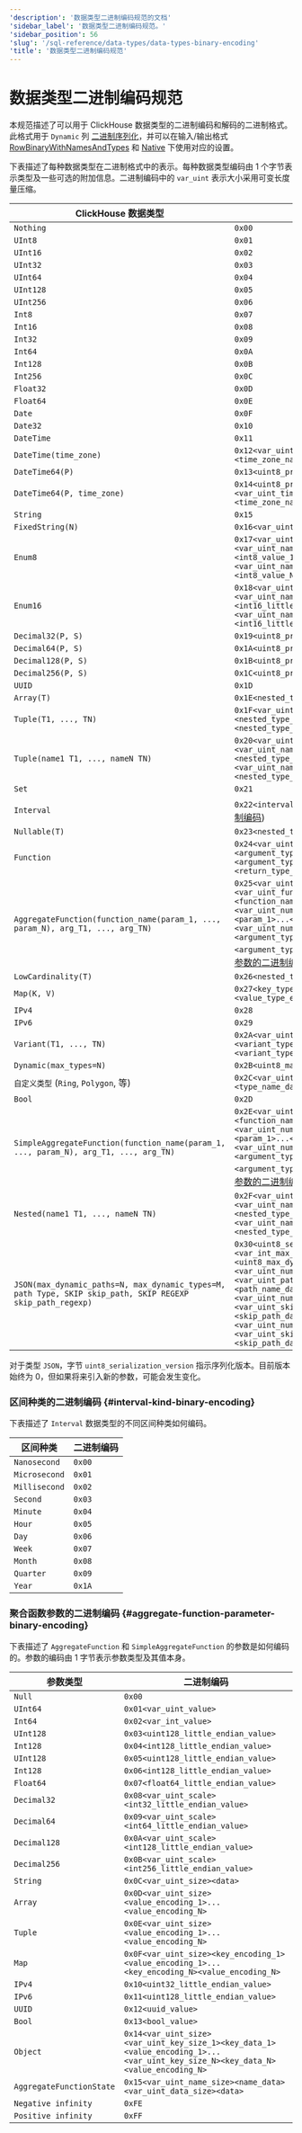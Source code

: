```yaml
---
'description': '数据类型二进制编码规范的文档'
'sidebar_label': '数据类型二进制编码规范。'
'sidebar_position': 56
'slug': '/sql-reference/data-types/data-types-binary-encoding'
'title': '数据类型二进制编码规范'
---
```



# 数据类型二进制编码规范

本规范描述了可以用于 ClickHouse 数据类型的二进制编码和解码的二进制格式。此格式用于 `Dynamic` 列 [二进制序列化](dynamic.md#binary-output-format)，并可以在输入/输出格式 [RowBinaryWithNamesAndTypes](../../interfaces/formats.md#rowbinarywithnamesandtypes) 和 [Native](../../interfaces/formats.md#native) 下使用对应的设置。

下表描述了每种数据类型在二进制格式中的表示。每种数据类型编码由 1 个字节表示类型及一些可选的附加信息。二进制编码中的 `var_uint` 表示大小采用可变长度量压缩。

| ClickHouse 数据类型                                                                                                    | 二进制编码                                                                                                                                                                                                                                                                                                                                                       |
|------------------------------------------------------------------------------------------------------------------------|----------------------------------------------------------------------------------------------------------------------------------------------------------------------------------------------------------------------------------------------------------------------------------------------------------------------------------------------------------------------|
| `Nothing`                                                                                                             | `0x00`                                                                                                                                                                                                                                                                                                                                                              |
| `UInt8`                                                                                                               | `0x01`                                                                                                                                                                                                                                                                                                                                                              |
| `UInt16`                                                                                                              | `0x02`                                                                                                                                                                                                                                                                                                                                                              |
| `UInt32`                                                                                                              | `0x03`                                                                                                                                                                                                                                                                                                                                                              |
| `UInt64`                                                                                                              | `0x04`                                                                                                                                                                                                                                                                                                                                                              |
| `UInt128`                                                                                                             | `0x05`                                                                                                                                                                                                                                                                                                                                                              |
| `UInt256`                                                                                                             | `0x06`                                                                                                                                                                                                                                                                                                                                                              |
| `Int8`                                                                                                                | `0x07`                                                                                                                                                                                                                                                                                                                                                              |
| `Int16`                                                                                                               | `0x08`                                                                                                                                                                                                                                                                                                                                                              |
| `Int32`                                                                                                               | `0x09`                                                                                                                                                                                                                                                                                                                                                              |
| `Int64`                                                                                                               | `0x0A`                                                                                                                                                                                                                                                                                                                                                              |
| `Int128`                                                                                                              | `0x0B`                                                                                                                                                                                                                                                                                                                                                              |
| `Int256`                                                                                                              | `0x0C`                                                                                                                                                                                                                                                                                                                                                              |
| `Float32`                                                                                                             | `0x0D`                                                                                                                                                                                                                                                                                                                                                              |
| `Float64`                                                                                                             | `0x0E`                                                                                                                                                                                                                                                                                                                                                              |
| `Date`                                                                                                                | `0x0F`                                                                                                                                                                                                                                                                                                                                                              |
| `Date32`                                                                                                              | `0x10`                                                                                                                                                                                                                                                                                                                                                              |
| `DateTime`                                                                                                            | `0x11`                                                                                                                                                                                                                                                                                                                                                              |
| `DateTime(time_zone)`                                                                                                 | `0x12<var_uint_time_zone_name_size><time_zone_name_data>`                                                                                                                                                                                                                                                                                                          |
| `DateTime64(P)`                                                                                                      | `0x13<uint8_precision>`                                                                                                                                                                                                                                                                                                                                              |
| `DateTime64(P, time_zone)`                                                                                           | `0x14<uint8_precision><var_uint_time_zone_name_size><time_zone_name_data>`                                                                                                                                                                                                                                                                                         |
| `String`                                                                                                              | `0x15`                                                                                                                                                                                                                                                                                                                                                              |
| `FixedString(N)`                                                                                                      | `0x16<var_uint_size>`                                                                                                                                                                                                                                                                                                                                               |
| `Enum8`                                                                                                               | `0x17<var_uint_number_of_elements><var_uint_name_size_1><name_data_1><int8_value_1>...<var_uint_name_size_N><name_data_N><int8_value_N>`                                                                                                                                                                                                                          |
| `Enum16`                                                                                                              | `0x18<var_uint_number_of_elements><var_uint_name_size_1><name_data_1><int16_little_endian_value_1>...<var_uint_name_size_N><name_data_N><int16_little_endian_value_N>`                                                                                                                                                                                      |
| `Decimal32(P, S)`                                                                                                     | `0x19<uint8_precision><uint8_scale>`                                                                                                                                                                                                                                                                                                                                |
| `Decimal64(P, S)`                                                                                                     | `0x1A<uint8_precision><uint8_scale>`                                                                                                                                                                                                                                                                                                                                |
| `Decimal128(P, S)`                                                                                                    | `0x1B<uint8_precision><uint8_scale>`                                                                                                                                                                                                                                                                                                                                |
| `Decimal256(P, S)`                                                                                                    | `0x1C<uint8_precision><uint8_scale>`                                                                                                                                                                                                                                                                                                                                |
| `UUID`                                                                                                                | `0x1D`                                                                                                                                                                                                                                                                                                                                                              |
| `Array(T)`                                                                                                            | `0x1E<nested_type_encoding>`                                                                                                                                                                                                                                                                                                                                        |
| `Tuple(T1, ..., TN)`                                                                                                  | `0x1F<var_uint_number_of_elements><nested_type_encoding_1>...<nested_type_encoding_N>`                                                                                                                                                                                                                                                                             |
| `Tuple(name1 T1, ..., nameN TN)`                                                                                      | `0x20<var_uint_number_of_elements><var_uint_name_size_1><name_data_1><nested_type_encoding_1>...<var_uint_name_size_N><name_data_N><nested_type_encoding_N>`                                                                                                                                                                                                  |
| `Set`                                                                                                                 | `0x21`                                                                                                                                                                                                                                                                                                                                                              |
| `Interval`                                                                                                            | `0x22<interval_kind>` (见 [区间种类的二进制编码](#interval-kind-binary-encoding))                                                                                                                                                                                                                                                                                |
| `Nullable(T)`                                                                                                         | `0x23<nested_type_encoding>`                                                                                                                                                                                                                                                                                                                                        |
| `Function`                                                                                                            | `0x24<var_uint_number_of_arguments><argument_type_encoding_1>...<argument_type_encoding_N><return_type_encoding>`                                                                                                                                                                                                                                               |
| `AggregateFunction(function_name(param_1, ..., param_N), arg_T1, ..., arg_TN)`                                      | `0x25<var_uint_version><var_uint_function_name_size><function_name_data><var_uint_number_of_parameters><param_1>...<param_N><var_uint_number_of_arguments><argument_type_encoding_1>...<argument_type_encoding_N>` (见 [聚合函数参数的二进制编码](#aggregate-function-parameter-binary-encoding))                                           |
| `LowCardinality(T)`                                                                                                   | `0x26<nested_type_encoding>`                                                                                                                                                                                                                                                                                                                                        |
| `Map(K, V)`                                                                                                           | `0x27<key_type_encoding><value_type_encoding>`                                                                                                                                                                                                                                                                                                                  |
| `IPv4`                                                                                                                | `0x28`                                                                                                                                                                                                                                                                                                                                                              |
| `IPv6`                                                                                                                | `0x29`                                                                                                                                                                                                                                                                                                                                                              |
| `Variant(T1, ..., TN)`                                                                                                | `0x2A<var_uint_number_of_variants><variant_type_encoding_1>...<variant_type_encoding_N>`                                                                                                                                                                                                                                                                         |
| `Dynamic(max_types=N)`                                                                                                | `0x2B<uint8_max_types>`                                                                                                                                                                                                                                                                                                                                             |
| `自定义类型` (`Ring`, `Polygon`, 等)                                                                                  | `0x2C<var_uint_type_name_size><type_name_data>`                                                                                                                                                                                                                                                                                                                 |
| `Bool`                                                                                                                | `0x2D`                                                                                                                                                                                                                                                                                                                                                              |
| `SimpleAggregateFunction(function_name(param_1, ..., param_N), arg_T1, ..., arg_TN)`                                | `0x2E<var_uint_function_name_size><function_name_data><var_uint_number_of_parameters><param_1>...<param_N><var_uint_number_of_arguments><argument_type_encoding_1>...<argument_type_encoding_N>` (见 [聚合函数参数的二进制编码](#aggregate-function-parameter-binary-encoding))                                                               |
| `Nested(name1 T1, ..., nameN TN)`                                                                                     | `0x2F<var_uint_number_of_elements><var_uint_name_size_1><name_data_1><nested_type_encoding_1>...<var_uint_name_size_N><name_data_N><nested_type_encoding_N>`                                                                                                                                                                                                |
| `JSON(max_dynamic_paths=N, max_dynamic_types=M, path Type, SKIP skip_path, SKIP REGEXP skip_path_regexp)`           | `0x30<uint8_serialization_version><var_int_max_dynamic_paths><uint8_max_dynamic_types><var_uint_number_of_typed_paths><var_uint_path_name_size_1><path_name_data_1><encoded_type_1>...<var_uint_number_of_skip_paths><var_uint_skip_path_size_1><skip_path_data_1>...<var_uint_number_of_skip_path_regexps><var_uint_skip_path_regexp_size_1><skip_path_data_regexp_1>...` |

对于类型 `JSON`，字节 `uint8_serialization_version` 指示序列化版本。目前版本始终为 0，但如果将来引入新的参数，可能会发生变化。
### 区间种类的二进制编码 {#interval-kind-binary-encoding}

下表描述了 `Interval` 数据类型的不同区间种类如何编码。

| 区间种类          | 二进制编码   |
|-------------------|--------------|
| `Nanosecond`      | `0x00`       |
| `Microsecond`     | `0x01`       |
| `Millisecond`     | `0x02`       |
| `Second`          | `0x03`       |
| `Minute`          | `0x04`       |
| `Hour`            | `0x05`       |
| `Day`             | `0x06`       |
| `Week`            | `0x07`       |
| `Month`           | `0x08`       |
| `Quarter`         | `0x09`       |
| `Year`            | `0x1A`       |
### 聚合函数参数的二进制编码 {#aggregate-function-parameter-binary-encoding}

下表描述了 `AggregateFunction` 和 `SimpleAggregateFunction` 的参数是如何编码的。参数的编码由 1 字节表示参数类型及其值本身。

| 参数类型                | 二进制编码                                                                                                                |
|-------------------------|--------------------------------------------------------------------------------------------------------------------------|
| `Null`                  | `0x00`                                                                                                                   |
| `UInt64`                | `0x01<var_uint_value>`                                                                                                   |
| `Int64`                 | `0x02<var_int_value>`                                                                                                    |
| `UInt128`               | `0x03<uint128_little_endian_value>`                                                                                      |
| `Int128`                | `0x04<int128_little_endian_value>`                                                                                       |
| `UInt128`               | `0x05<uint128_little_endian_value>`                                                                                      |
| `Int128`                | `0x06<int128_little_endian_value>`                                                                                       |
| `Float64`               | `0x07<float64_little_endian_value>`                                                                                      |
| `Decimal32`             | `0x08<var_uint_scale><int32_little_endian_value>`                                                                        |
| `Decimal64`             | `0x09<var_uint_scale><int64_little_endian_value>`                                                                        |
| `Decimal128`            | `0x0A<var_uint_scale><int128_little_endian_value>`                                                                       |
| `Decimal256`            | `0x0B<var_uint_scale><int256_little_endian_value>`                                                                       |
| `String`                | `0x0C<var_uint_size><data>`                                                                                              |
| `Array`                 | `0x0D<var_uint_size><value_encoding_1>...<value_encoding_N>`                                                             |
| `Tuple`                 | `0x0E<var_uint_size><value_encoding_1>...<value_encoding_N>`                                                             |
| `Map`                   | `0x0F<var_uint_size><key_encoding_1><value_encoding_1>...<key_encoding_N><value_encoding_N>`                           |
| `IPv4`                  | `0x10<uint32_little_endian_value>`                                                                                        |
| `IPv6`                  | `0x11<uint128_little_endian_value>`                                                                                      |
| `UUID`                  | `0x12<uuid_value>`                                                                                                       |
| `Bool`                  | `0x13<bool_value>`                                                                                                       |
| `Object`                | `0x14<var_uint_size><var_uint_key_size_1><key_data_1><value_encoding_1>...<var_uint_key_size_N><key_data_N><value_encoding_N>` |
| `AggregateFunctionState`| `0x15<var_uint_name_size><name_data><var_uint_data_size><data>`                                                          |
| `Negative infinity`     | `0xFE`                                                                                                                   |
| `Positive infinity`     | `0xFF`                                                                                                                   |
